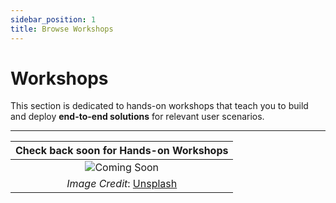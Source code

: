 ```yaml
---
sidebar_position: 1
title: Browse Workshops
---
```


# Workshops

This section is dedicated to hands-on workshops that teach you to build and deploy **end-to-end solutions** for relevant user scenarios.

---

| Check back soon for Hands-on Workshops |
|:---:|
|![Coming Soon](/img/coming-soon.png) |
|_Image Credit_: [Unsplash](https://unsplash.com/photos/Rk8fHGGeyr8) |

